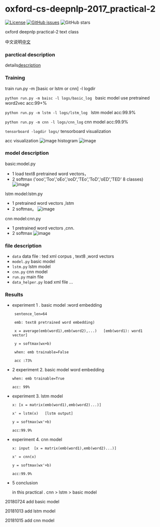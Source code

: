 # oxford-cs-deepnlp-2017_practical-2

[![License](https://img.shields.io/badge/License-Apache%202.0-brightgreen.svg)](https://opensource.org/licenses/Apache-2.0)
[![GitHub issues](https://img.shields.io/github/issues/zhyq/oxford-cs-deepnlp-2017_practical-2.svg)](https://github.com/zhyq/oxford-cs-deepnlp-2017_practical-2/issues)
![GitHub stars](https://img.shields.io/github/stars/zhyq/oxford-cs-deepnlp-2017_practical-2.svg)

  
  oxford deepnlp practical-2 text class

  中文说明[中文](https://github.com/zhyq/oxford-cs-deepnlp-2017_practical-2/blob/master/README_zh.md)


### parctical description
   details[description](https://github.com/oxford-cs-deepnlp-2017/practical-2)

### Training
train run.py -m [basic or lstm or cnn] -l logdir

`python run.py -m baisc -l logs/basic_log ` basic model use pretrained word2vec   acc:99+%

`python run.py -m lstm -l logs/lstm_log `  lstm model acc:99.9%

`python run.py -m cnn -l logs/cnn_log`   cnn model acc:99.9%

`tensorboard -logdir logs/` tensorboard visualization 
 
 acc visualization
![image](https://raw.githubusercontent.com/zhyq/oxford-cs-deepnlp-2017_practical-2/master/png/acc.png)
 histogram
![image](https://raw.githubusercontent.com/zhyq/oxford-cs-deepnlp-2017_practical-2/master/png/histogram.png)


### model description

basic:model.py
* 1 load text8 pretrained word vectors，
* 2 softmax  ('ooo','Too','oEo','ooD','TEo','ToD','oED','TED' 8 classes)
![image](https://raw.githubusercontent.com/zhyq/oxford-cs-deepnlp-2017_practical-2/master/png/model.png)

lstm model:lstm.py
* 1 pretrained word vectors ,lstm 
* 2 softmax。
![image](https://raw.githubusercontent.com/zhyq/oxford-cs-deepnlp-2017_practical-2/master/png/lstm.png)

cnn model:cnn.py
* 1 pretrained word vectors ,cnn.
* 2 softmax
![image](https://raw.githubusercontent.com/zhyq/oxford-cs-deepnlp-2017_practical-2/master/png/cnn.png)

### file description
 
 * `data` data file : ted xml corpus , text8 ,word vectors
 * `model.py` basic model
 * `lstm.py`  lstm model
 * `cnn.py` cnn model
 * `run.py` main file
 * `data_helper.py` load xml file ... 

### Results
  
  * experiment 1 . basic model :word embedding 
     
     ```
      sentence_len=64 
      
      emb: text8 pretrained word embedding)
      
      x = average(emb(word1),emb(word2),...)   [emb(word1): word1 vector]
      
      y = softmax(wx+b)
      
      when: emb trainable=False
      
      acc :73%
      ```

  * 2 experiment 2. basic model  word embedding
      
      ```
      when: emb trainable=True
      
      acc: 99%
      ```

  * experiment 3. lstm model
      
      ```
      x: [x = matrix(emb(word1),emb(word2)...)]
      
      x' = lstm(x)   [lstm output]
      
      y = softmax(wx'+b)
      
      acc:99.9%
      ```

  * experiment 4. cnn model
      
      ```
      x: input  [x = matrix(emb(word1),emb(word2)...)]
      
      x' = cnn(x)   
      
      y = softmax(wx'+b)
      
      acc:99.9%
      ```

   * 5 conclusion
  
       in this practical . cnn > lstm > basic model

20180724 add basic model

20181013 add lstm model

20181015 add cnn model



